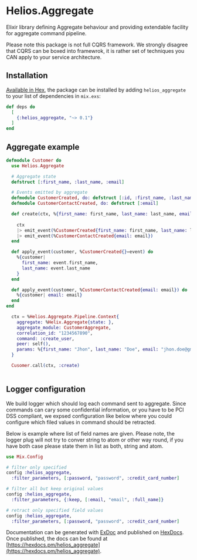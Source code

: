 # Helios.Aggregate

Elixir library defining Aggregate behaviour and providing extendable facility for aggregate command pipeline.

Please note this package is not full CQRS framework. We strongly disagree that CQRS can be boxed into framewrok, it is rather set of
techniques you CAN apply to your service architecture.

## Installation

[Available in Hex](https://hex.pm/packages/helios_aggregate), the package can be installed
by adding `helios_aggregate` to your list of dependencies in `mix.exs`:

```elixir
def deps do
  [
    {:helios_aggregate, "~> 0.1"}
  ]
end
```

## Aggregate example

```elixir
defmodule Customer do
  use Helios.Aggregate

  # Aggregate state
  defstruct [:first_name, :last_name, :email]

  # Events emitted by aggregate
  defmodule CustomerCreated, do: defstruct [:id, :first_name, :last_name]
  defmodule CustomerContactCreated, do: defstruct [:email]

  def create(ctx, %{first_name: first_name, last_name: last_name, email: email}) do
    
    ctx
    |> emit_event(%CustomerCreated{first_name: first_name, last_name: last_name})
    |> emit_event(%CustomerContactCreated{email: email})
  end

  def apply_event(customer, %CustomerCreated{}=event) do
    %{customer|
      first_name: event.first_name,
      last_name: event.last_name
    }
  end

  def apply_event(customer, %CustomerContactCreated{email: email}) do
    %{customer| email: email}
  end
end
```

```elixir
  ctx = %Helios.Aggregate.Pipeline.Context{
    aggregate: %Helix.Aggregate{state: },
    aggregate_module: CustomerAggregate,
    correlation_id: "1234567890",
    command: :create_user,
    peer: self(),
    params: %{first_name: "Jhon", last_name: "Doe", email: "jhon.doe@gmail.com"}
  }

  Cusomer.call(ctx, :create)
    
```

## Logger configuration

We build logger which should log each command sent to aggregate. Since commands can cary some confidential information, or you have to be PCI DSS compliant, 
we expsed configuration like below where you could configure which filed values in command should be retracted.

Below is example where list of field names are given. Please note, the logger plug will not try to conver string to atom or other way round, if you have both case
please state them in list as both, string and atom.
```elixir
use Mix.Config

# filter only specified
config :helios_aggregate, 
  :filter_parameters, [:password, "password", :credit_card_number]

# filter all but keep original values
config :helios_aggregate, 
  :filter_parameters, {:keep, [:email, "email", :full_name]}

# retract only specified field values
config :helios_aggregate, 
  :filter_parameters, [:password, "password", :credit_card_number]


```

Documentation can be generated with [ExDoc](https://github.com/elixir-lang/ex_doc)
and published on [HexDocs](https://hexdocs.pm). Once published, the docs can
be found at [https://hexdocs.pm/helios_aggregate](https://hexdocs.pm/helios_aggregate).

